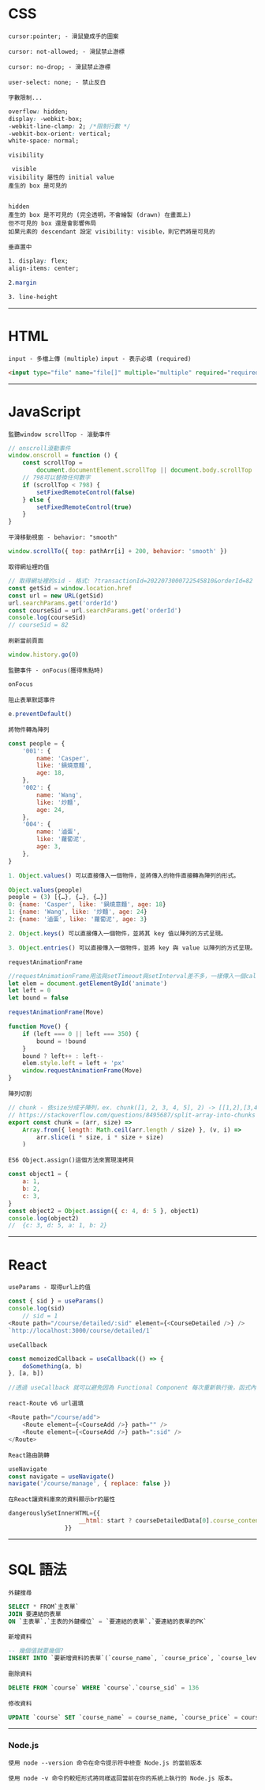 # CSS

`cursor:pointer; - 滑鼠變成手的圖案`

`cursor: not-allowed; - 滑鼠禁止游標`

`cursor: no-drop; - 滑鼠禁止游標 `

`user-select: none; - 禁止反白`

`字數限制...`

```css
overflow: hidden;
display: -webkit-box;
-webkit-line-clamp: 2; /*限制行數 */
-webkit-box-orient: vertical;
white-space: normal;
```

`visibility`

```
 visible
visibility 屬性的 initial value
產生的 box 是可見的


hidden
產生的 box 是不可見的 (完全透明，不會繪製 (drawn) 在畫面上)
但不可見的 box 還是會影響佈局
如果元素的 descendant 設定 visibility: visible，則它們將是可見的

```

`垂直置中`

```css
1. display: flex;
align-items: center;

2.margin

3. line-height

```

---

# HTML

`input - 多檔上傳 (multiple)`
`input - 表示必填 (required)`

```html
<input type="file" name="file[]" multiple="multiple" required="required" />
```

---

# JavaScript

`監聽window scrollTop - 滾動事件`

```js
// onscroll滾動事件
window.onscroll = function () {
    const scrollTop =
        document.documentElement.scrollTop || document.body.scrollTop
    // 798可以替換任何數字
    if (scrollTop < 798) {
        setFixedRemoteControl(false)
    } else {
        setFixedRemoteControl(true)
    }
}
```

`平滑移動視窗 - behavior: "smooth"`

```js
window.scrollTo({ top: pathArr[i] + 200, behavior: 'smooth' })
```

`取得網址裡的值`

```js
// 取得網址裡的sid - 格式: ?transactionId=2022073000722545810&orderId=82
const getSid = window.location.href
const url = new URL(getSid)
url.searchParams.get('orderId')
const courseSid = url.searchParams.get('orderId')
console.log(courseSid)
// courseSid = 82
```

`刷新當前頁面`

```js
window.history.go(0)
```

`監聽事件 - onFocus(獲得焦點時)`

```js
onFocus
```

`阻止表單默認事件`

```js
e.preventDefault()
```

`將物件轉為陣列`

```js
const people = {
    '001': {
        name: 'Casper',
        like: '鍋燒意麵',
        age: 18,
    },
    '002': {
        name: 'Wang',
        like: '炒麵',
        age: 24,
    },
    '004': {
        name: '滷蛋',
        like: '蘿蔔泥',
        age: 3,
    },
}

1. Object.values() 可以直接傳入一個物件，並將傳入的物件直接轉為陣列的形式。

Object.values(people)
people = (3) [{…}, {…}, {…}]
0: {name: 'Casper', like: '鍋燒意麵', age: 18}
1: {name: 'Wang', like: '炒麵', age: 24}
2: {name: '滷蛋', like: '蘿蔔泥', age: 3}

2. Object.keys() 可以直接傳入一個物件，並將其 key 值以陣列的方式呈現。

3. Object.entries() 可以直接傳入一個物件，並將 key 與 value 以陣列的方式呈現。
```

`requestAnimationFrame`

```js
//requestAnimationFrame用法與setTimeout與setInterval差不多，一樣傳入一個callback，不需傳入秒數，會自動以瀏覽器的更新頻率，requestAnimationFrame(callback)會回傳一個唯一的requestID，可以透過呼叫 cancelAnimationFrame(requestID) 取消此動畫。
let elem = document.getElementById('animate')
let left = 0
let bound = false

requestAnimationFrame(Move)

function Move() {
    if (left === 0 || left === 350) {
        bound = !bound
    }
    bound ? left++ : left--
    elem.style.left = left + 'px'
    window.requestAnimationFrame(Move)
}
```

`陣列切割`

```js
// chunk - 依size分成子陣列，ex. chunk([1, 2, 3, 4, 5], 2) -> [[1,2],[3,4],[5]]
// https://stackoverflow.com/questions/8495687/split-array-into-chunks
export const chunk = (arr, size) =>
    Array.from({ length: Math.ceil(arr.length / size) }, (v, i) =>
        arr.slice(i * size, i * size + size)
    )
```

`ES6 Object.assign()這個方法來實現淺拷貝`

```js
const object1 = {
    a: 1,
    b: 2,
    c: 3,
}
const object2 = Object.assign({ c: 4, d: 5 }, object1)
console.log(object2)
//  {c: 3, d: 5, a: 1, b: 2}
```

---

# React

`useParams - 取得url上的值`

```js
const { sid } = useParams()
console.log(sid)
    // sid = 1
<Route path="/course/detailed/:sid" element={<CourseDetailed />} />
`http://localhost:3000/course/detailed/1`
```

`useCallback `

```js
const memoizedCallback = useCallback(() => {
    doSomething(a, b)
}, [a, b])

//透過 useCallback 就可以避免因為 Functional Component 每次重新執行後，函式內容明明相同，但卻被判斷為不同，進而導致 useEffect 又再次被呼叫到的情況。
```

`react-Route v6 url選填`

```js
<Route path="/course/add">
    <Route element={<CourseAdd />} path="" />
    <Route element={<CourseAdd />} path=":sid" />
</Route>
```

`React路由跳轉`

```js
useNavigate
const navigate = useNavigate()
navigate('/course/manage', { replace: false })
```

`在React讓資料庫來的資料顯示br的屬性`

```js
dangerouslySetInnerHTML={{
                    __html: start ? courseDetailedData[0].course_content : '',
                }}
```

---

# SQL 語法

`外鍵搜尋`

```sql
SELECT * FROM`主表單`
JOIN 要連結的表單
ON `主表單`.`主表的外鍵欄位` = `要連結的表單`.`要連結的表單的PK`
```

`新增資料`

```sql
-- 幾個值就要幾個?
INSERT INTO `要新增資料的表單`(`course_name`, `course_price`, `course_level`, `course_img_s`, `course_content`, `course_people`, `course_material`) VALUES (?,?,?,?,?,?,?)
```

`刪除資料`

```sql
DELETE FROM `course` WHERE `course`.`course_sid` = 136
```

`修改資料`

```sql
UPDATE `course` SET `course_name` = course_name, `course_price` = course_price, `course_level` = course_level, `course_img_s` = course_img_s, `course_content` = course_content, `course_people` = course_people, `course_material` = course_material WHERE course.course_sid = course_sid;
```

---

### Node.js

`使用 node --version 命令在命令提示符中檢查 Node.js 的當前版本`

`使用 node -v 命令的較短形式將同樣返回當前在你的系統上執行的 Node.js 版本。`
